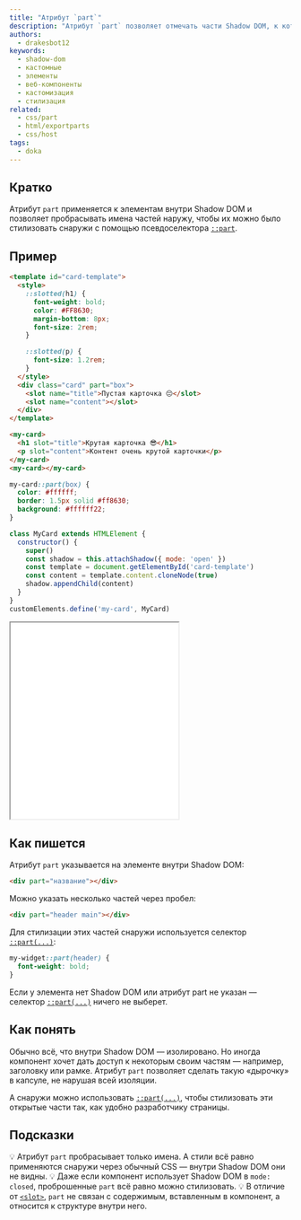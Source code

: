 ```yaml
---
title: "Атрибут `part`"
description: "Атрибут `part` позволяет отмечать части Shadow DOM, к которым можно применять стили из внешнего мира с помощью селектора `::part()`."
authors:
  - drakesbot12
keywords:
  - shadow-dom
  - кастомные
  - элементы
  - веб-компоненты
  - кастомизация
  - стилизация
related:
  - css/part
  - html/exportparts
  - css/host
tags:
  - doka
---
```


## Кратко

Атрибут `part` применяется к элементам внутри Shadow DOM и позволяет пробрасывать имена частей наружу, чтобы их можно было стилизовать снаружи с помощью псевдоселектора [`::part`](/css/part/).

## Пример

```html
<template id="card-template">
  <style>
    ::slotted(h1) {
      font-weight: bold;
      color: #FF8630;
      margin-bottom: 8px;
      font-size: 2rem;
    }

    ::slotted(p) {
      font-size: 1.2rem;
    }
  </style>
  <div class="card" part="box">
    <slot name="title">Пустая карточка 😔</slot>
    <slot name="content"></slot>
  </div>
</template>

<my-card>
  <h1 slot="title">Крутая карточка 😎</h1>
  <p slot="content">Контент очень крутой карточки</p>
</my-card>
<my-card></my-card>
```

```css
my-card::part(box) {
  color: #ffffff;
  border: 1.5px solid #ff8630;
  background: #ffffff22;
}
```

```js
class MyCard extends HTMLElement {
  constructor() {
    super()
    const shadow = this.attachShadow({ mode: 'open' })
    const template = document.getElementById('card-template')
    const content = template.content.cloneNode(true)
    shadow.appendChild(content)
  }
}
customElements.define('my-card', MyCard)
```

<iframe title="Стилизация части Shadow DOM с помощью `part`" src="demos/basic/" height="350"></iframe>

## Как пишется

Атрибут `part` указывается на элементе внутри Shadow DOM:

```html
<div part="название"></div>
```

Можно указать несколько частей через пробел:

```html
<div part="header main"></div>
```

Для стилизации этих частей снаружи используется селектор [`::part(...)`](/css/part/):

```css
my-widget::part(header) {
  font-weight: bold;
}
```

Если у элемента нет Shadow DOM или атрибут part не указан — селектор [`::part(...)`](/css/part/) ничего не выберет.

## Как понять

Обычно всё, что внутри Shadow DOM — изолировано. Но иногда компонент хочет дать доступ к некоторым своим частям — например, заголовку или рамке. Атрибут `part` позволяет сделать такую «дырочку» в капсуле, не нарушая всей изоляции.

А снаружи можно использовать [`::part(...)`](/css/part/), чтобы стилизовать эти открытые части так, как удобно разработчику страницы.

## Подсказки

💡 Атрибут `part` пробрасывает только имена. А стили всё равно применяются снаружи через обычный CSS — внутри Shadow DOM они не видны.
💡 Даже если компонент использует Shadow DOM в `mode: closed`, проброшенные `part` всё равно можно стилизовать.
💡 В отличие от [`<slot>`](/html/slot/), `part` не связан с содержимым, вставленным в компонент, а относится к структуре внутри него.
